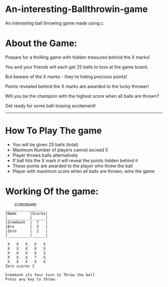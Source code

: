# An-interesting-Ballthrowin-game
An interesting ball throwing game made using c 

# About the Game:
Prepare for a thrilling game with hidden treasures behind the X marks!

You and your friends will each get 25 balls to toss at the game board.

But beware of the X marks - they're hiding precious points!

Points revealed behind the X marks are awarded to the lucky thrower!

Will you be the champion with the highest score when all balls are thrown?

Get ready for some ball-tossing excitement!
___

# How To Play The game 
+ You will be given 25 balls (total)
+ Maximum Number of players cannot exceed 5
+ Player throws balls alternatively
+ If ball hits the X mark it will reveal the points hidden behind it
+ These points are awarded to the player who threw the ball
+ Player with maximum score when all balls are thrown, wins the game

# Working Of the game:
        SCOREBOARD
    __________________
    |Name      |Scores|
    |__________|______|
    |Sreekesh  |  7   |
    |Bro       |  5   |
    |Zoro      |  2   |
    |__________|______|

     X   X   X   X   X  
     X   X   X   X   X  
     X   X   X   X   2  
     X   X   X   7   5  
     X   X   X   X   X  
    Zoro scores 2

    Sreekesh its Your turn to Throw the ball
    Press any key to throw: 

